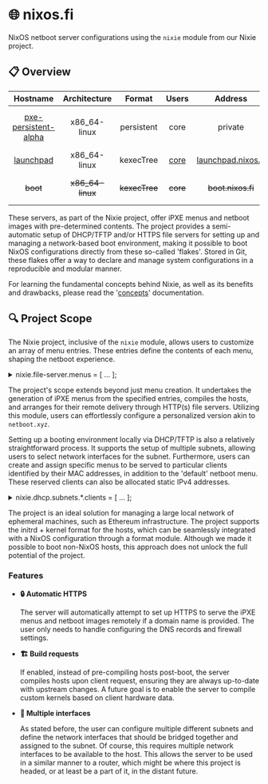 
# 🌐 nixos.fi

NixOS netboot server configurations using the `nixie` module from our Nixie project.

## 📋 Overview

| Hostname | Architecture | Format       | Users | Address | Details |
| :---:     |  :---:         | :---:          | :---:   | :---: | :--- |
| [pxe-persistent-alpha](https://github.com/ponkila/homestaking-infra/tree/jesse/pxe-server/nixosConfigurations/pxe-persistent-alpha/default.nix) | x86_64-linux | persistent | core | private | + cache and remote builder |
| [launchpad](./nixosConfigurations/launchpad/default.nix) | x86_64-linux | kexecTree | [core](./nixosConfigurations/core.nix) | [launchpad.nixos.fi](http://launchpad.nixos.fi/unknown) | Hetzner VPS |
| ~~boot~~ | ~~x86_64-linux~~ | ~~kexecTree~~ | ~~core~~ | ~~boot.nixos.fi~~ | Public Instance (**TODO**) |

These servers, as part of the Nixie project, offer iPXE menus and netboot images with pre-determined contents. The project provides a semi-automatic setup of DHCP/TFTP and/or HTTPS file servers for setting up and managing a network-based boot environment, making it possible to boot NixOS configurations directly from these so-called 'flakes'. Stored in Git, these flakes offer a way to declare and manage system configurations in a reproducible and modular manner.

For learning the fundamental concepts behind Nixie, as well as its benefits and drawbacks, please read the '[concepts](./docs/concept.md)' documentation.

## 🔍 Project Scope

The Nixie project, inclusive of the `nixie` module, allows users to customize an array of menu entries. These entries define the contents of each menu, shaping the netboot experience.

<details>

<summary> nixie.file-server.menus = [ ... ]; </summary>
  &nbsp;

  ```nix
  [
    {
      name = "tupakkatapa-lan";
      flakeUrl = "github:tupakkatapa/nix-config";
      hosts = ["bandit" "valdof"];
      buildRequests = true;
      timeout = 10;
    }
    {
      name = "jhvst-laptop";
      flakeUrl = "github:jhvst/nix-config";
      hosts = ["starlabs"];
      timeout = 5;
    }
  ];
  ```

</details>

The project's scope extends beyond just menu creation. It undertakes the generation of iPXE menus from the specified entries, compiles the hosts, and arranges for their remote delivery through HTTP(s) file servers. Utilizing this module, users can effortlessly configure a personalized version akin to `netboot.xyz`.

Setting up a booting environment locally via DHCP/TFTP is also a relatively straightforward process. It supports the setup of multiple subnets, allowing users to select network interfaces for the subnet. Furthermore, users can create and assign specific menus to be served to particular clients identified by their MAC addresses, in addition to the 'default' netboot menu. These reserved clients can also be allocated static IPv4 addresses.

<details>

<summary> nixie.dhcp.subnets.*.clients = [ ... ]; </summary>
  &nbsp;

  ```nix
  [
    {
      menu = "tupakkatapa-lan";
      mac = "b1:a0:42:64:aa:5c";
    }
    {
      menu = "jhvst-laptop";
      mac = "a3:f4:e9:a6:c0:3f";
      address = "192.168.1.127";
    }
  ];
  ```

</details>

The project is an ideal solution for managing a large local network of ephemeral machines, such as Ethereum infrastructure. The project supports the initrd + kernel format for the hosts, which can be seamlessly integrated with a NixOS configuration through a format module. Although we made it possible to boot non-NixOS hosts, this approach does not unlock the full potential of the project.

### Features

- **🔒 Automatic HTTPS**

  The server will automatically attempt to set up HTTPS to serve the iPXE menus and netboot images remotely if a domain name is provided. The user only needs to handle configuring the DNS records and firewall settings.

- **🏗️ Build requests**

  If enabled, instead of pre-compiling hosts post-boot, the server compiles hosts upon client request, ensuring they are always up-to-date with upstream changes. A future goal is to enable the server to compile custom kernels based on client hardware data.

- **🔀 Multiple interfaces**

  As stated before, the user can configure multiple different subnets and define the network interfaces that should be bridged together and assigned to the subnet. Of course, this requires multiple network interfaces to be available to the host. This allows the server to be used in a similar manner to a router, which might be where this project is headed, or at least be a part of it, in the distant future.

